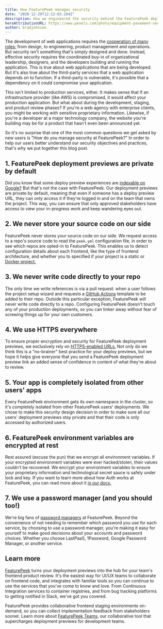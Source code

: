 ```yaml
---
title: How FeaturePeek manages security
date: "2020-12-29T12:12:03.284Z"
description: How we engineered the security behind the FeaturePeek deployment preview platform
heroAttributionURL: https://www.pexels.com/photo/equipment-pavement-security-security-camera-430208/
author: bradjohnson
---
```


The development of web applications requires the [cooperation of many roles;](https://whatis.techtarget.com/definition/security-by-design) from design, to engineering, product management and operations. But security isn't something that's simply designed and done. Instead, effective security requires the coordinated buy-in of organizational leadership, designers, and the developers building and running the application. This is true about web applications that are being developed. But it's also true about the third-party services that a web application depends on to function. If a third-party is vulnerable, it's possible that a dependency on it could compromise your application.

This isn't limited to production services, either. It makes sense that if an infrastructure provider (like AWS) is compromised, it would affect your production application. But what about during the development, staging, and product review phases? If you're a web agency with enterprise clients, you might be working with sensitive proprietary information. Likewise, if you're a developer at a major technology company, the website you're building may be for a product that hasn't even been announced yet.

So it's no surprise that one of the most common questions we get asked by new users is "How do you manage security at FeaturePeek?" In order to help our users better understand our security objectives and practices, that's why we put together this blog post.

## 1. FeaturePeek deployment previews are private by default
Did you know that some deploy preview experiences are [indexable on Google?](https://www.google.com/search?q=inurl%3A%22deploy-preview%22+site%3A%22*.netlify.app%22) But that's not the case with FeaturePeek. Our deployment previews are private by default, meaning that even if someone has a deploy preview URL, they can only access it if they're logged in and on the team that owns the project. This way, you can ensure that only approved stakeholders have access to view your in-progress work and keep wandering eyes out.

## 2. We never store your source code on our side
FeaturePeek never stores your source code on our side. We request access to a repo's source code to read the `peek.yml` configuration file, in order to see which repos are opted-in to FeaturePeek. This enables us to detect configuration details about each frontend, like the type of frontend architecture, and whether you to specified if your project is a static or [Docker project.](https://docs.featurepeek.com/dockerhub)

## 3. We never write code directly to your repo
The only time we write references is via a pull request: when a user follows the project setup wizard and requests a [GitHub Actions](https://docs.featurepeek.com/github-actions) template to be added to their repo. Outside this particular exception, FeaturePeek will never write code directly to a repo. Configuring FeaturePeek doesn't touch any of your production deployments, so you can tinker away without fear of screwing things up for your own customers.

## 4. We use HTTPS everywhere
To ensure proper encryption and security for FeaturePeek deployment previews, we exclusively rely on [HTTPS-enabled URLs.](https://www.cloudflare.com/learning/ssl/what-is-https/) Not only do we think this is a "no-brainer" best practice for your deploy previews, but we hope it helps give everyone that you send a FeaturePeek deployment preview link an added sense of confidence in content of what they're about to review.

## 5. Your app is completely isolated from other users' apps
Every FeaturePeek environment gets its own namespace in the cluster, so it's completely isolated from other FeaturePeek users' deployments. We chose to make this security design decision in order to make sure all our users' deployment previews stay private and that their code is only accessed by authorized users.

## 6. FeaturePeek environment variables are encrypted at rest
Rest assured (excuse the pun) that we encrypt all environment variables. If your encrypted environment variables were ever hacked/stolen, their values couldn't be recovered. We encrypt your environment variables to ensure your proprietary information and technological secret sauce is safely under lock and key. If you want to learn more about how Auth works at FeaturePeek, you can read more about it [in our docs.](https://docs.featurepeek.com/oauth)

## 7. We use a password manager (and you should too!)
We're big fans of [password managers](https://www.cnet.com/news/password-managers-a-little-pain-for-a-lot-better-security-world-password-day/) at FeaturePeek. Beyond the convenience of not needing to remember which password you use for each service, by choosing to use a password manager, you're making it easy for yourself to make good decisions about your accounts and password choices. Whether you choose LastPaaS, 1Password, Google Password Manager, or another service.

## Learn more

[FeaturePeek](https://featurepeek.com/) turns your deployment previews into the hub for your team's frontend product review. It's the easiest way for UI/UX teams to collaborate on frontend code, and integrates with familiar tools so you can continue to use the services that you've come to know and love. From Continuous Integration services to container registries, and from bug tracking platforms to getting notified in Slack, we've got you covered.

FeaturePeek provides collaborative frontend staging environments on-demand, so you can collect implementation feedback from stakeholders sooner. Learn more about [FeaturePeek Teams,](https://featurepeek.com/product/teams) our collaborative tool that supercharges deployment previews for development teams.
